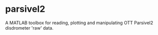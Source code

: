# parsivel2
A MATLAB toolbox for reading, plotting and manipulating OTT Parsivel2 disdrometer 'raw' data.
